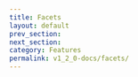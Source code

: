 ```yaml
---
title: Facets
layout: default
prev_section:
next_section:
category: Features
permalink: v1_2_0-docs/facets/
---
```

